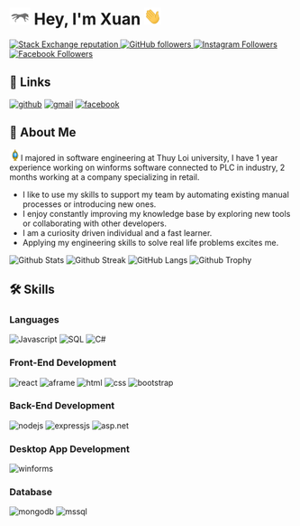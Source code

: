 
# <img src="animated/fox.gif" height="30" /> Hey, I'm Xuan <img src="animated/hands.gif" height="30" />
<p align="left">
  <a href="https://stackoverflow.com/users/14002518">
    <img alt="Stack Exchange reputation" src="https://img.shields.io/stackexchange/stackoverflow/r/21890981?color=orange&label=reputation&logo=stackoverflow">
  </a>
  <!-- <a href="https://www.hackerrank.com/xuanco941">
    <img alt="HackerRank" src="https://img.shields.io/badge/hackerrank-15+-green?color=green&logo=hackerrank">
  </a> -->
  <a href="https://github.com/xuanco941?tab=followers">
    <img alt="GitHub followers" src="https://img.shields.io/github/followers/xuanco941?color=yellow&logo=github">
  </a>
  <!-- <a href="https://medium.com/@xuanco941">
    <img alt="Medium" src="https://img.shields.io/badge/medium-75+-green?color=green&logo=medium">
  </a>
  <a href="https://www.linkedin.com/in/xuanco941">
    <img alt="Linkedin followers" src="https://img.shields.io/badge/followers-1.1K-blue?color=blue&logo=linkedin">
  </a>
  <a href="https://xuanco941.me">
    <img alt="Portfolio" src="https://img.shields.io/badge/Portfolio_Views-3000-violet?color=indigo&logo=readme">
  </a> -->
  <a href="https://www.instagram.com/vibes.js">
    <img alt="Instagram Followers" src="https://img.shields.io/badge/followers-165-blue?color=violet&logo=instagram">
  </a>
    <a href="https://www.facebook.com/xuanco941">
    <img alt="Facebook Followers" src="https://img.shields.io/badge/friends-600-blue?color=green&logo=facebook">
  </a>
</p>

## 🔗 Links
[![github](https://img.shields.io/badge/GitHub-000000?style=for-the-badge&logo=GitHub&logoColor=white)](https://github.com/xuanco941)
[![gmail](https://img.shields.io/badge/Gmail-D14836?style=for-the-badge&logo=Gmail&logoColor=white)](mailto:xuanco941@gmail.com)
[![facebook](https://img.shields.io/badge/Facebook-2374e1?style=for-the-badge&logo=Facebook&logoColor=white)](https://facebook.com/xuanco941)


## 🚀 About Me

<img src="animated/light_1.gif" height="20px" />I majored in software engineering at Thuy Loi university, I have 1 year experience working on winforms software connected to PLC in industry, 2 months working at a company specializing in retail.

<ul>
<li/>I like to use my skills to support my team by automating existing manual processes or introducing new ones.</li>
<li/>I enjoy constantly improving my knowledge base by exploring new tools or collaborating with other developers.</li>
<li/>I am a curiosity driven individual and a fast learner.</li>
<li/>Applying my engineering skills to solve real life problems excites me.</li>
</ul>

![Github Stats](https://github-readme-stats.vercel.app/api?username=xuanco941&show_icons=true&hide_border=false&theme=jolly&count_private=true&include_all_commits=true)
![Github Streak](http://github-readme-streak-stats.herokuapp.com?user=xuanco941&theme=jolly&date_format=j%20M%5B%20Y%5D)
![GitHub Langs](https://github-readme-stats.vercel.app/api/top-langs/?username=xuanco941&show_icons=true&hide_border=false&theme=jolly&count_private=true&include_all_commits=true&layout=compact)
![Github Trophy](https://github-profile-trophy.vercel.app/?username=xuanco941&theme=discord)

## 🛠️ Skills

### Languages

![Javascript](https://img.shields.io/badge/JavaScript-323330?style=for-the-badge&logo=javascript&logoColor=F7DF1E)
![SQL](https://img.shields.io/badge/sql-62B962?style=for-the-badge&logo=sql&logoColor=white)
![C#](https://img.shields.io/badge/C%23-035375?style=for-the-badge&logo=C%20sharp&logoColor=white)

### Front-End Development

![react](https://img.shields.io/badge/React-20232A?style=for-the-badge&logo=react&logoColor=61DAFB)
![aframe](https://img.shields.io/badge/Aframe-EF2D5E?style=for-the-badge&logo=aframe&logoColor=white)
![html](https://img.shields.io/badge/HTML5-E34F26?style=for-the-badge&logo=html5&logoColor=white)
![css](https://img.shields.io/badge/CSS3-1572B6?style=for-the-badge&logo=css3&logoColor=white)
![bootstrap](https://img.shields.io/badge/Bootstrap-563D7C?style=for-the-badge&logo=bootstrap&logoColor=white)

### Back-End Development

![nodejs](https://img.shields.io/badge/Node.js-43853D?style=for-the-badge&logo=node.js&logoColor=white)
![expressjs](https://img.shields.io/badge/Express.js-20232A?style=for-the-badge&logo=express&logoColor=white)
![asp.net](https://img.shields.io/badge/ASP.NET-3366cc?style=for-the-badge&logo=.NET&logoColor=white)


### Desktop App Development

![winforms](https://img.shields.io/badge/Winforms-0078D4?style=for-the-badge&logo=windows&logoColor=white)


### Database

![mongodb](https://img.shields.io/badge/MongoDB-4EA94B?style=for-the-badge&logo=mongodb&logoColor=white)
![mssql](https://img.shields.io/badge/MS_SQL-999966?style=for-the-badge&logo=microsoft-sql-server&logoColor=white)

